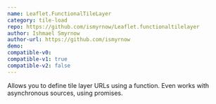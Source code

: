 ```yaml
---
name: Leaflet.FunctionalTileLayer
category: tile-load
repo: https://github.com/ismyrnow/Leaflet.functionaltilelayer
author: Ishmael Smyrnow
author-url: https://github.com/ismyrnow
demo: 
compatible-v0:
compatible-v1: true
compatible-v2: false
---
```


Allows you to define tile layer URLs using a function. Even works with asynchronous sources, using promises.
